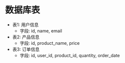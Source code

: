 # 数据库表

- 表1: 用户信息
  - 字段: id, name, email
- 表2: 产品信息
  - 字段: id, product_name, price
- 表3: 订单信息
  - 字段: id, user_id, product_id, quantity, order_date
